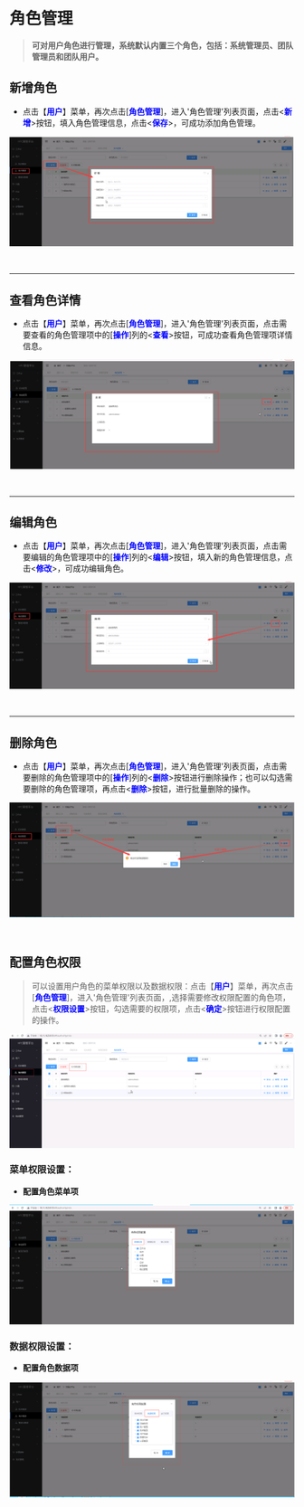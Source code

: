 角色管理
===============================


> **可对用户角色进行管理，系统默认内置三个角色，包括：系统管理员、团队管理员和团队用户。**


## 新增角色 ##

* 点击【**<font color=blue>用户</font>**】菜单，再次点击[**<font color=blue>角色管理</font>**]，进入'角色管理'列表页面，点击<**<font color=blue>新增</font>**>按钮，填入角色管理信息，点击<**<font color=blue>保存</font>**>，可成功添加角色管理。


![新增角色管理](../_static/img/usermanagement/addRole.png)


&emsp;

----------------------------------------------------------------------------------------------------------------------------------

## 查看角色详情 ##

* 点击【**<font color=blue>用户</font>**】菜单，再次点击[**<font color=blue>角色管理</font>**]，进入'角色管理'列表页面，点击需要查看的角色管理项中的[**<font color=blue>操作</font>**]列的<**<font color=blue>查看</font>**>按钮，可成功查看角色管理项详情信息。

![查看角色管理详情](../_static/img/usermanagement/roleDetail.png)


&emsp;

----------------------------------------------------------------------------------------------------------------------------------

## 编辑角色 ##

* 点击【**<font color=blue>用户</font>**】菜单，再次点击[**<font color=blue>角色管理</font>**]，进入'角色管理'列表页面，点击需要编辑的角色管理项中的[**<font color=blue>操作</font>**]列的<**<font color=blue>编辑</font>**>按钮，填入新的角色管理信息，点击<**<font color=blue>修改</font>**>，可成功编辑角色。


![修改角色管理](../_static/img/usermanagement/editRole.png)


&emsp;

----------------------------------------------------------------------------------------------------------------------------------

## 删除角色 ##

* 点击【**<font color=blue>用户</font>**】菜单，再次点击[**<font color=blue>角色管理</font>**]，进入'角色管理'列表页面，点击需要删除的角色管理项中的[**<font color=blue>操作</font>**]列的<**<font color=blue>删除</font>**>按钮进行删除操作；也可以勾选需要删除的角色管理项，再点击<**<font color=blue>删除</font>**>按钮，进行批量删除的操作。


![删除角色管理](../_static/img/usermanagement/deleteRole.png)


&emsp;

## 配置角色权限 ##

> 可以设置用户角色的菜单权限以及数据权限：点击【**<font color=blue>用户</font>**】菜单，再次点击[**<font color=blue>角色管理</font>**]，进入'角色管理'列表页面，,选择需要修改权限配置的角色项，点击<**<font color=blue>权限设置</font>**>按钮，勾选需要的权限项，点击<**<font color=blue>确定</font>**>按钮进行权限配置的操作。

![权限配置](../_static/img/usermanagement/permission.png)

### 菜单权限设置：

+ **配置角色菜单项**

![菜单权限配置](../_static/img/usermanagement/menuPermission.png)


### 数据权限设置：

+ **配置角色数据项**

![数据权限配置](../_static/img/usermanagement/dataPermission.png)


&emsp;
